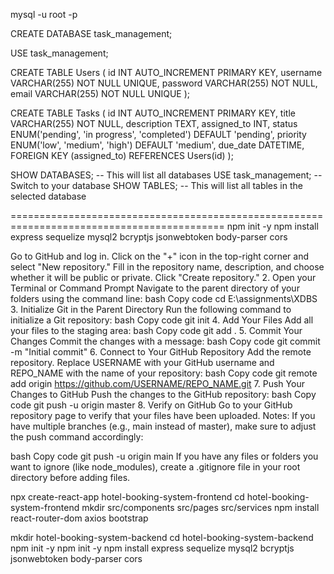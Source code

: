 mysql -u root -p

CREATE DATABASE task_management;

USE task_management;


CREATE TABLE Users (
    id INT AUTO_INCREMENT PRIMARY KEY,
    username VARCHAR(255) NOT NULL UNIQUE,
    password VARCHAR(255) NOT NULL,
    email VARCHAR(255) NOT NULL UNIQUE
);

CREATE TABLE Tasks (
    id INT AUTO_INCREMENT PRIMARY KEY,
    title VARCHAR(255) NOT NULL,
    description TEXT,
    assigned_to INT,
    status ENUM('pending', 'in progress', 'completed') DEFAULT 'pending',
    priority ENUM('low', 'medium', 'high') DEFAULT 'medium',
    due_date DATETIME,
    FOREIGN KEY (assigned_to) REFERENCES Users(id)
);


SHOW DATABASES;  -- This will list all databases
USE task_management;  -- Switch to your database
SHOW TABLES;  -- This will list all tables in the selected database





===========================================================================================
npm init -y
npm install express sequelize mysql2 bcryptjs jsonwebtoken body-parser cors






Go to GitHub and log in.
Click on the "+" icon in the top-right corner and select "New repository."
Fill in the repository name, description, and choose whether it will be public or private.
Click "Create repository."
2. Open your Terminal or Command Prompt
Navigate to the parent directory of your folders using the command line:
bash
Copy code
cd E:\assignments\XDBS
3. Initialize Git in the Parent Directory
Run the following command to initialize a Git repository:
bash
Copy code
git init
4. Add Your Files
Add all your files to the staging area:
bash
Copy code
git add .
5. Commit Your Changes
Commit the changes with a message:
bash
Copy code
git commit -m "Initial commit"
6. Connect to Your GitHub Repository
Add the remote repository. Replace USERNAME with your GitHub username and REPO_NAME with the name of your repository:
bash
Copy code
git remote add origin https://github.com/USERNAME/REPO_NAME.git
7. Push Your Changes to GitHub
Push the changes to the GitHub repository:
bash
Copy code
git push -u origin master
8. Verify on GitHub
Go to your GitHub repository page to verify that your files have been uploaded.
Notes:
If you have multiple branches (e.g., main instead of master), make sure to adjust the push command accordingly:

bash
Copy code
git push -u origin main
If you have any files or folders you want to ignore (like node_modules), create a .gitignore file in your root directory before adding files.







npx create-react-app hotel-booking-system-frontend
cd hotel-booking-system-frontend
mkdir src/components src/pages src/services
npm install react-router-dom axios bootstrap



mkdir hotel-booking-system-backend
cd hotel-booking-system-backend
npm init -y
npm init -y
npm install express sequelize mysql2 bcryptjs jsonwebtoken body-parser cors


